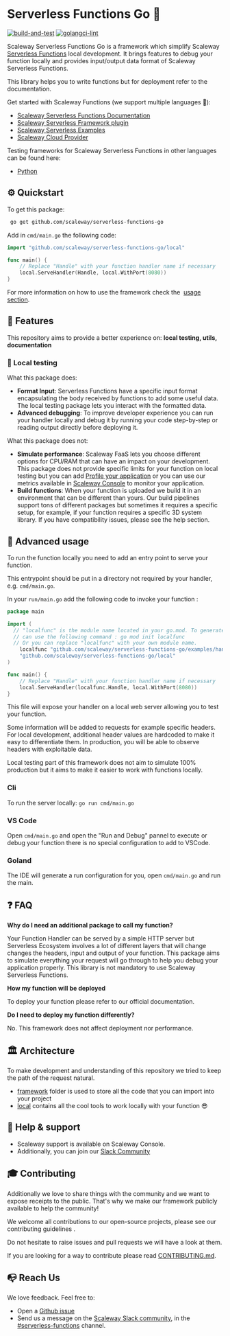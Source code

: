 # Serverless Functions Go 💜

[![build-and-test](https://github.com/scaleway/serverless-functions-go/actions/workflows/test.yml/badge.svg)](https://github.com/scaleway/serverless-functions-go/actions/workflows/test.yml)
[![golangci-lint](https://github.com/scaleway/serverless-functions-go/actions/workflows/golangci-lint.yml/badge.svg)](https://github.com/scaleway/serverless-functions-go/actions/workflows/golangci-lint.yml)

Scaleway Serverless Functions Go is a framework which simplify Scaleway [Serverless Functions](https://www.scaleway.com/fr/serverless-functions/) local development.
It brings features to debug your function locally and provides input/output data format of Scaleway Serverless Functions.

This library helps you to write functions but for deployment refer to the documentation.

Get started with Scaleway Functions (we support multiple languages :rocket:):

- [Scaleway Serverless Functions Documentation](https://www.scaleway.com/en/docs/serverless/functions/quickstart/)
- [Scaleway Serverless Framework plugin](https://github.com/scaleway/serverless-scaleway-functions)
- [Scaleway Serverless Examples](https://github.com/scaleway/serverless-examples)
- [Scaleway Cloud Provider](https://scaleway.com)

Testing frameworks for Scaleway Serverless Functions in other languages can be found here:

- [Python](https://github.com/scaleway/serverless-functions-python)

## ⚙️ Quickstart

To get this package:

```sh
 go get github.com/scaleway/serverless-functions-go
```

Add in `cmd/main.go` the following code:

```go
import "github.com/scaleway/serverless-functions-go/local"

func main() {
	// Replace "Handle" with your function handler name if necessary
	local.ServeHandler(Handle, local.WithPort(8080))
}
```

For more information on how to use the framework check the  [usage section](#-advanced-usage).

## 🚀 Features

This repository aims to provide a better experience on: **local testing, utils, documentation**

### 🏡 Local testing

What this package does:

- **Format Input**: Serverless Functions have a specific input format encapsulating the body received by functions to add some useful data.
  The local testing package lets you interact with the formatted data.
- **Advanced debugging**: To improve developer experience you can run your handler locally and debug it by running your code step-by-step or reading output directly before deploying it.

What this package does not:

- **Simulate performance**: Scaleway FaaS lets you choose different options for CPU/RAM that can have an impact
  on your development. This package does not provide specific limits for your function on local testing but you can
  add [Profile your application](https://go.dev/blog/pprof) or you can use our metrics available in [Scaleway Console](https://console.scaleway.com/)
  to monitor your application.
- **Build functions**: When your function is uploaded we build it in an environment that can be different than yours. Our build pipelines support
  tons of different packages but sometimes it requires a specific setup, for example, if your function requires a specific 3D system library.
  If you have compatibility issues, please see the help section.

## 🔬 Advanced usage

To run the function locally you need to add an entry point to serve your function.

This entrypoint should be put in a directory not required by your handler, e.g. `cmd/main.go`.

In your `run/main.go` add the following code to invoke your function :

```go
package main

import (
  // "localfunc" is the module name located in your go.mod. To generate a go.mod with localfunc as name you
  // can use the following command : go mod init localfunc
  // Or you can replace "localfunc" with your own module name.
	localfunc "github.com/scaleway/serverless-functions-go/examples/handler"
	"github.com/scaleway/serverless-functions-go/local"
)

func main() {
	// Replace "Handle" with your function handler name if necessary
	local.ServeHandler(localfunc.Handle, local.WithPort(8080))
}

```

This file will expose your handler on a local web server allowing you to test your function.

Some information will be added to requests for example specific headers. For local development, additional header values are hardcoded
to make it easy to differentiate them. In production, you will be able to observe headers with exploitable data.

Local testing part of this framework does not aim to simulate 100% production but it aims to make it easier to work with functions locally.

### Cli

To run the server locally: `go run cmd/main.go`

### VS Code

Open `cmd/main.go` and open the "Run and Debug" pannel to execute or debug your function there is no special
configuration to add to VSCode.

### Goland

The IDE will generate a run configuration for you, open `cmd/main.go` and run the main.

## ❓ FAQ

**Why do I need an additional package to call my function?**

Your Function Handler can be served by a simple HTTP server but Serverless Ecosystem involves a lot of different layers that will change changes the headers, input and output of your function. This package aims to simulate everything your request will go through to help you debug your application properly.
This library is not mandatory to use Scaleway Serverless Functions.

**How my function will be deployed**

To deploy your function please refer to our official documentation.

**Do I need to deploy my function differently?**

No. This framework does not affect deployment nor performance.

## 🏛️ Architecture

To make development and understanding of this repository we tried to keep the path of the request natural.

- [framework](./framework/) folder is used to store all the code that you can import into your project
- [local](./local) contains all the cool tools to work locally with your function 😎

## 🛟 Help & support

- Scaleway support is available on Scaleway Console.
- Additionally, you can join our [Slack Community](https://www.scaleway.com/en/docs/tutorials/scaleway-slack-community/)

## 🎓 Contributing

Additionally we love to share things with the community and we want to expose receipts to the public. That's why
we make our framework publicly available to help the community!

We welcome all contributions to our open-source projects, please see our contributing guidelines <link>.

Do not hesitate to raise issues and pull requests we will have a look at them.

If you are looking for a way to contribute please read [CONTRIBUTING.md](./.github/CONTRIBUTING.md).

## 📭 Reach Us

We love feedback. Feel free to:

- Open a [Github issue](https://github.com/scaleway/serverless-functions-python/issues/new)
- Send us a message on the [Scaleway Slack community](https://slack.scaleway.com/), in the
  [#serverless-functions](https://scaleway-community.slack.com/app_redirect?channel=serverless-functions) channel.
